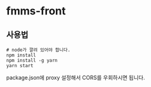 # fmms-front

## 사용법
```shell script
# node가 깔려 있어야 합니다.
npm install
npm install -g yarn
yarn start
```
package.json에 proxy 설정해서 CORS를 우회하시면 됩니다.
